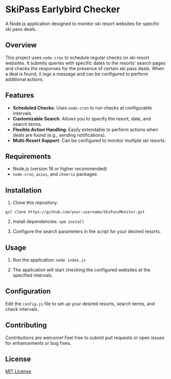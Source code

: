 # SkiPass Earlybird Checker

A Node.js application designed to monitor ski resort websites for specific ski pass deals.

## Overview

This project uses `node-cron` to schedule regular checks on ski resort websites. It submits queries with specific dates to the resorts' search pages and checks the responses for the presence of certain ski pass deals. When a deal is found, it logs a message and can be configured to perform additional actions.

## Features

- **Scheduled Checks**: Uses `node-cron` to run checks at configurable intervals.
- **Customizable Search**: Allows you to specify the resort, date, and search terms.
- **Flexible Action Handling**: Easily extendable to perform actions when deals are found (e.g., sending notifications).
- **Multi-Resort Support**: Can be configured to monitor multiple ski resorts.

## Requirements

- Node.js (version 16 or higher recommended)
- `node-cron`, `axios`, and `cheerio` packages

## Installation

1. Clone this repository:
```
git clone https://github.com/your-username/SkiPassMonitor.git
```

2. Install dependencies:
```npm install```

3. Configure the search parameters in the script for your desired resorts.

## Usage

1. Run the application:
```node index.js```

2. The application will start checking the configured websites at the specified intervals.

## Configuration

Edit the `config.js` file to set up your desired resorts, search terms, and check intervals.

## Contributing

Contributions are welcome! Feel free to submit pull requests or open issues for enhancements or bug fixes.

## License

[MIT License](https://opensource.org/licenses/MIT)